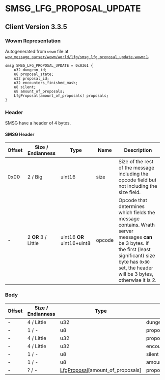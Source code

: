 # SMSG_LFG_PROPOSAL_UPDATE

## Client Version 3.3.5

### Wowm Representation

Autogenerated from `wowm` file at [`wow_message_parser/wowm/world/lfg/smsg_lfg_proposal_update.wowm:1`](https://github.com/gtker/wow_messages/tree/main/wow_message_parser/wowm/world/lfg/smsg_lfg_proposal_update.wowm#L1).
```rust,ignore
smsg SMSG_LFG_PROPOSAL_UPDATE = 0x0361 {
    u32 dungeon_id;
    u8 proposal_state;
    u32 proposal_id;
    u32 encounters_finished_mask;
    u8 silent;
    u8 amount_of_proposals;
    LfgProposal[amount_of_proposals] proposals;
}
```
### Header

SMSG have a header of 4 bytes.

#### SMSG Header

| Offset | Size / Endianness | Type   | Name   | Description |
| ------ | ----------------- | ------ | ------ | ----------- |
| 0x00   | 2 / Big           | uint16 | size   | Size of the rest of the message including the opcode field but not including the size field.|
| -      | 2 **OR** 3 / Little| uint16 **OR** uint16+uint8 | opcode | Opcode that determines which fields the message contains. Wrath server messages **can** be 3 bytes. If the first (least significant) size byte has `0x80` set, the header will be 3 bytes, otherwise it is 2. |

### Body

| Offset | Size / Endianness | Type | Name | Description | Comment |
| ------ | ----------------- | ---- | ---- | ----------- | ------- |
| - | 4 / Little | u32 | dungeon_id |  |  |
| - | 1 / - | u8 | proposal_state |  |  |
| - | 4 / Little | u32 | proposal_id |  |  |
| - | 4 / Little | u32 | encounters_finished_mask |  |  |
| - | 1 / - | u8 | silent |  |  |
| - | 1 / - | u8 | amount_of_proposals |  |  |
| - | ? / - | [LfgProposal](lfgproposal.md)[amount_of_proposals] | proposals |  |  |

